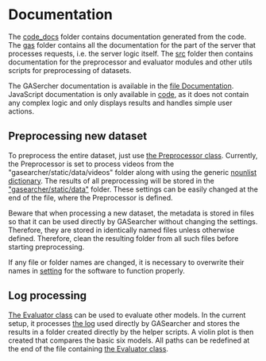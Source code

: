# Documentation

The [code_docs](code_docs) folder contains documentation generated from the code. The [gas](code_docs/gas) folder
contains all the documentation for the part of the server that processes requests, i.e. the server logic itself.
The [src](code_docs/src) folder then contains documentation for the preprocessor and evaluator modules and other utils
scripts for preprocessing of datasets.

The GASercher documentation is available in the [file Documentation](Documentation.md).
JavaScript documentation is only available in [code](../gasearcher/static/js), as it does not contain any complex logic 
and only displays results and handles simple user actions.

## Preprocessing new dataset

To preprocess the entire dataset, just use [the Preprocessor class](../src/preprocessor.py). Currently, the Preprocessor
is set to process videos from the "gasearcher/static/data/videos" folder along with using the generic
[nounlist dictionary](../nounlists/nounlist.txt). The results of all preprocessing will be stored in the
["gasearcher/static/data"](../gasearcher/static/data) folder. These settings can be easily changed at the end of
the file, where the Preprocessor is defined.

Beware that when processing a new dataset, the metadata is stored in files so that it can be used directly by GASearcher
without changing the settings. Therefore, they are stored in identically named files unless otherwise defined.
Therefore, clean the resulting folder from all such files before starting preprocessing.

If any file or folder names are changed, it is necessary to overwrite their names
in [setting](../gasearcher/gas/settings.py) for the software to function properly.

## Log processing

[The Evaluator class](../src/evaluator.py) can be used to evaluate other models. In the current setup, it
processes [the log](../gasearcher/static/data/log.csv) used directly by GASearcher and stores the results in a folder
created directly by the helper scripts. A violin plot is then created that compares the basic six models.
All paths can be redefined at the end of the file containing [the Evaluator class](../src/evaluator.py).